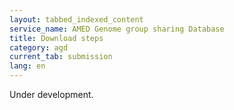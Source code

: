 ```yaml
---
layout: tabbed_indexed_content
service_name: AMED Genome group sharing Database
title: Download steps
category: agd
current_tab: submission
lang: en
---
```


Under development.